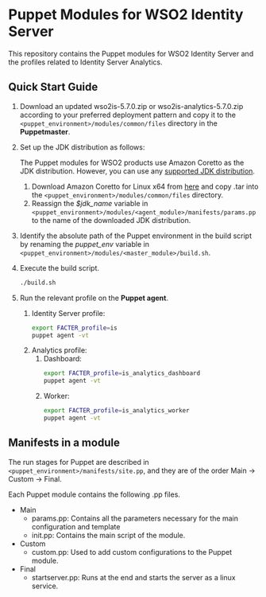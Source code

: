 # Puppet Modules for WSO2 Identity Server

This repository contains the Puppet modules for WSO2 Identity Server and the profiles related to Identity Server Analytics.

## Quick Start Guide
1. Download an updated wso2is-5.7.0.zip or wso2is-analytics-5.7.0.zip according to your preferred deployment pattern and copy it to the `<puppet_environment>/modules/common/files` directory in the **Puppetmaster**.

2. Set up the JDK distribution as follows:

   The Puppet modules for WSO2 products use Amazon Coretto as the JDK distribution. However, you can use any [supported JDK distribution](https://docs.wso2.com/display/compatibility/Tested+Operating+Systems+and+JDKs).
   1. Download Amazon Coretto for Linux x64 from [here](https://docs.aws.amazon.com/corretto/latest/corretto-8-ug/downloads-list.html) and copy .tar into the `<puppet_environment>/modules/common/files` directory.
   2. Reassign the *$jdk_name* variable in `<puppet_environment>/modules/<agent_module>/manifests/params.pp` to the name of the downloaded JDK distribution.
3. Identify the absolute path of the Puppet environment in the build script by renaming the *puppet_env* variable in `<puppet_environment>/modules/<master_module>/build.sh`.
4. Execute the build script.

    ```bash
    ./build.sh
    ```
5. Run the relevant profile on the **Puppet agent**.
    1. Identity Server profile:
        ```bash
        export FACTER_profile=is
        puppet agent -vt
        ```
    2. Analytics profile:
        1. Dashboard:
            ```bash
            export FACTER_profile=is_analytics_dashboard
            puppet agent -vt
            ```
        2. Worker:
            ```bash
            export FACTER_profile=is_analytics_worker
            puppet agent -vt
            ```

## Manifests in a module
The run stages for Puppet are described in `<puppet_environment>/manifests/site.pp`, and they are of the order Main -> Custom -> Final.

Each Puppet module contains the following .pp files.
* Main
    * params.pp: Contains all the parameters necessary for the main configuration and template
    * init.pp: Contains the main script of the module.
* Custom
    * custom.pp: Used to add custom configurations to the Puppet module.
* Final
    * startserver.pp: Runs at the end and starts the server as a linux service.
    